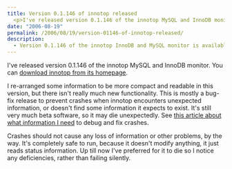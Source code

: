 ```yaml
---
title: Version 0.1.146 of innotop released
  <p>I've released version 0.1.146 of the innotop MySQL and InnoDB monitor.  You can <a href="http://www.xaprb.com/innotop/">download innotop from its homepage</a>.</p>
date: "2006-08-19"
permalink: /2006/08/19/version-01146-of-innotop-released/
description:
  - Version 0.1.146 of the innotop InnoDB and MySQL monitor is available.
---
```

I've released version 0.1.146 of the innotop MySQL and InnoDB monitor. You can [download innotop from its homepage][1].

I re-arranged some information to be more compact and readable in this version, but there isn't really much new functionality. This is mostly a bug-fix release to prevent crashes when innotop encounters unexpected information, or doesn't find some information it expects to exist. It's still very much beta software, so it may die unexpectedly. See [this article about what information I need][2] to debug and fix crashes.

Crashes should not cause any loss of information or other problems, by the way. It's completely safe to run, because it doesn't modify anything, it just reads status information. Up till now I've preferred for it to die so I notice any deficiencies, rather than failing silently.

 [1]: http://www.xaprb.com/innotop/
 [2]: http://www.xaprb.com/blog/2006/08/02/what-to-do-when-innotop-crashes/
